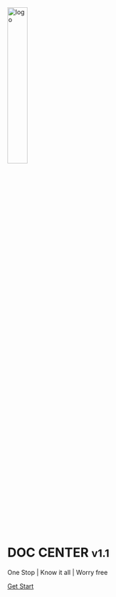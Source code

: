 <!-- DocCenter Coverpage -->
<style>
    .div{
        margin:0 auto;
        color:pink;
    }
</style>
<img src="https://i.loli.net/2021/02/26/9sCboqd4WJQHfRu.png" alt="logo" width="30%">

# DOC CENTER <small>v1.1</small>

<div>
One Stop |
Know it all |
Worry free
</div>

[Get Start](README.md)



